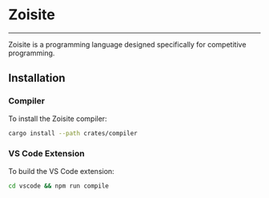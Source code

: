 # Zoisite

---

Zoisite is a programming language designed specifically for competitive programming.

## Installation

### Compiler

To install the Zoisite compiler:

```bash
cargo install --path crates/compiler
```

### VS Code Extension

To build the VS Code extension:

```bash
cd vscode && npm run compile
```
